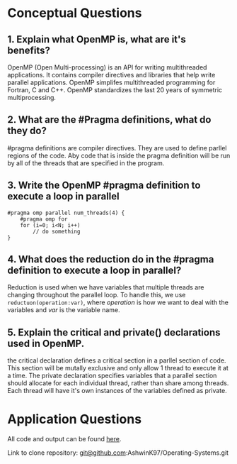 # Conceptual Questions

## 1. Explain what OpenMP is, what are it's benefits?
OpenMP (Open Multi-processing) is an API for writing multithreaded applications. It contains compiler directives and libraries that help write parallel applications. OpenMP simplifes multithreaded programming for Fortran, C and C++. OpenMP standardizes the last 20 years of symmetric multiprocessing.

## 2. What are the \#Pragma definitions, what do they do?
\#pragma definitions are compiler directives. They are used to define parllel regions of the code. Aby code that is inside the pragma definition will be run by all of the threads that are specified in the program.

## 3. Write the OpenMP \#pragma definition to execute a loop in parallel
```
#pragma omp parallel num_threads(4) {
	#pragma omp for
	for (i=0; i<N; i++)
		// do something
}
```

## 4. What does the **reduction** do in the \#pragma definition to execute a loop in parallel?
Reduction is used when we have variables that multiple threads are changing throughout the parallel loop. To handle this, we use `reductuon(operation:var)`, where *operation* is how we want to deal with the variables and *var* is the variable name.

## 5. Explain the **critical** and **private()** declarations used in OpenMP.
the critical declaration defines a critical section in a parllel section of code. This section will be mutally exclusive and only allow 1 thread to execute it at a time. The private declaration specifies variables that a parallel section should allocate for each individual thread, rather than share among threads. Each thread will have it's own instances of the variables defined as private.

# Application Questions

All code and output can be found [here](https://github.com/AshwinK97/Operating-Systems/tree/master/Tutorials/Tutorial%209).

Link to clone repository: git@github.com:AshwinK97/Operating-Systems.git
